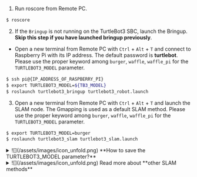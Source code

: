 
1. Run roscore from Remote PC.
  ```bash
$ roscore
  ```

2. If the `Bringup` is not running on the TurtleBot3 SBC, launch the Bringup. **Skip this step if you have launched bringup previously**.  
  - Open a new terminal from Remote PC with `Ctrl` + `Alt` + `T` and connect to Raspberry Pi with its IP address.
The default password is **turtlebot**. Please use the proper keyword among `burger`, `waffle`, `waffle_pi` for the `TURTLEBOT3_MODEL` parameter.
  ```bash
$ ssh pi@{IP_ADDRESS_OF_RASPBERRY_PI}
$ export TURTLEBOT3_MODEL=${TB3_MODEL}
$ roslaunch turtlebot3_bringup turtlebot3_robot.launch
  ```

3. Open a new terminal from Remote PC with `Ctrl` + `Alt` + `T` and launch the SLAM node. The Gmapping is used as a default SLAM method.
  Please use the proper keyword among `burger`, `waffle`, `waffle_pi` for the `TURTLEBOT3_MODEL` parameter.  
  ```bash
$ export TURTLEBOT3_MODEL=burger
$ roslaunch turtlebot3_slam turtlebot3_slam.launch
  ```

<details>
<summary>
![](/assets/images/icon_unfold.png) **How to save the TURTLEBOT3_MODEL parameter?**
</summary>
The `$ export TURTLEBOT3_MODEL=${TB3_MODEL}` command can be omitted if the **TURTLEBOT3_MODEL** parameter is predefined in the `.bashrc` file.  
The `.bashrc` file is automatically loaded when a terminal window is created.  

- Example of defining `TurtlBot3 Burger` as a default model.  
```bash
$ echo 'export TURTLEBOT3_MODEL=burger' >> ~/.bashrc
$ source ~/.bashrc
```

- Example of defining `TurtlBot3 Waffle Pi` as a default model.  
```bash
$ echo 'export TURTLEBOT3_MODEL=waffle_pi' >> ~/.bashrc
$ source ~/.bashrc
```
</details>

<details>
<summary>
![](/assets/images/icon_unfold.png) Read more about **other SLAM methods**
</summary>
- **Gmapping** ([ROS WIKI](http://wiki.ros.org/gmapping), [Github](https://github.com/ros-perception/slam_gmapping))
  1. Install dependent packages on PC.  
    Packages related to Gmapping have already been installed on [PC Setup](/docs/en/platform/turtlebot3/quick-start) section.
  2. Launch the Gmapping SLAM node.
  ```bash
  $ roslaunch turtlebot3_slam turtlebot3_slam.launch slam_methods:=gmapping
  ```
- **Cartographer** ([ROS WIKI](http://wiki.ros.org/cartographer), [Github](https://github.com/googlecartographer/cartographer))
  1. Download and build packages on PC.  
  The Cartographer currently does not provide the binary installation method for ROS1 Noetic. Please download and build the source code as follows. Please refer to [official wiki page](https://google-cartographer-ros.readthedocs.io/en/latest/#building-installation) for more details.
  ```bash
  $ sudo apt update
  $ sudo apt install -y python3-wstool python3-rosdep ninja-build stow
  $ cd ~/catkin_ws/src
  $ wstool init src
  $ wstool merge -t src https://raw.githubusercontent.com/cartographer-project/cartographer_ros/master/cartographer_ros.rosinstall
  $ wstool update -t src
  $ sudo rosdep init
  $ rosdep update
  $ rosdep install --from-paths src --ignore-src --rosdistro=noetic -y
  $ src/cartographer/scripts/install_abseil.sh
  $ sudo apt remove ros-noetic-abseil-cpp
  $ catkin_make_isolated --install --use-ninja
  ```
  2. Launch the Cartographer SLAM node.
  ```bash
  $ source ~/catkin_ws/install_isolated/setup.bash
  $ roslaunch turtlebot3_slam turtlebot3_slam.launch slam_methods:=cartographer
  ```
- **Karto** ([ROS WIKI](http://wiki.ros.org/slam_karto), [Github](https://github.com/ros-perception/slam_karto))
  1. Install dependent packages on PC.
  ```bash
  $ sudo apt install ros-noetic-slam-karto
  ```
  2. Launch the Karto SLAM node.
  ```bash
  $ roslaunch turtlebot3_slam turtlebot3_slam.launch slam_methods:=karto
  ```
</details>
